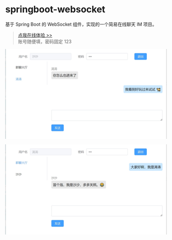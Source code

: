 # springboot-websocket
基于 Spring Boot 的 WebSocket 组件，实现的一个简易在线聊天 IM 项目。

> [点我在线体验 >>](http://live.caojiantao.site/springboot-websocket.html)  
> 账号随便填，密码固定 123

![](screenshot1.png)

![](screenshot2.png)
